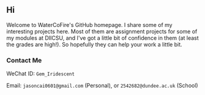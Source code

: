 ## Hi

Welcome to WaterCoFire's GitHub homepage. I share some of my interesting projects here. Most of them are assignment projects for some of my modules at DIICSU, and I've got a little bit of confidence in them (at least the grades are high!). So hopefully they can help your work a little bit.

### Contact Me

WeChat ID: ```Gem_Iridescent```

Email: ```jasoncai0601@gmail.com``` (Personal), or ```2542682@dundee.ac.uk``` (School)
